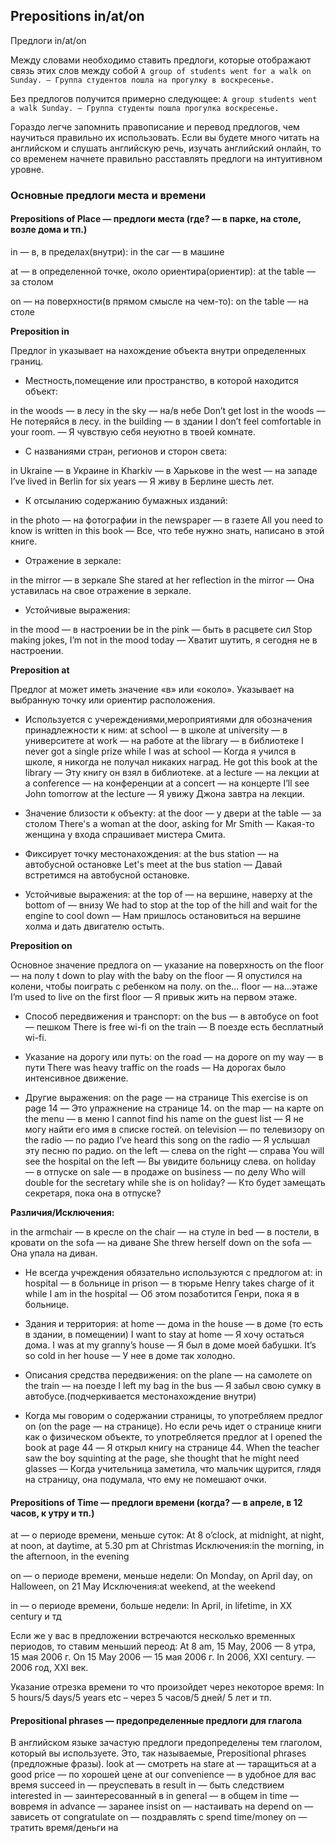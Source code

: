 ## Prepositions in/at/on

Предлоги  in/at/on


Между словами необходимо ставить предлоги, которые отображают связь этих слов между собой
`A group of students went for a walk on Sunday. — Группа студентов пошла на прогулку в воскресенье.`

Без предлогов получится примерно следующее:
`A group students went a walk Sunday. — Группа студенты пошла прогулка воскресенье.`

Гораздо легче запомнить правописание и перевод предлогов, чем научиться правильно их использовать.
Если вы будете много читать на английском и слушать английскую речь, изучать английский онлайн,
то со временем начнете правильно расставлять предлоги на интуитивном уровне.

### Основные предлоги места и времени

#### Prepositions of Place — предлоги места (где? — в парке, на столе, возле дома и тп.)

in — в, в пределах(внутри): in the car — в машине

at — в определенной точке, около ориентира(ориентир): at the table — за столом

on — на поверхности(в прямом смысле на чем-то): on the table — на столе

**Preposition in**

Предлог in указывает на нахождение объекта внутри определенных границ.

- Местность,помещение или пространство, в которой находится объект:

in the woods — в лесу
in the sky — на/в небе
Don’t get lost in the woods — Не потеряйся в лесу.
in the building — в здании
I don’t feel comfortable in your room. — Я чувствую себя неуютно в твоей комнате.

- С названиями стран, регионов и сторон света:

in Ukraine — в Украине
in Kharkiv — в Харькове
in the west — на западе
I’ve lived in Berlin for six years — Я живу в Берлине шесть лет.

- К отсыланию содержанию бумажных изданий:

in the photo — на фотографии
in the newspaper — в газете
All you need to know is written in this book — Все, что тебе нужно знать, написано в этой книге.

- Отражение в зеркале:

in the mirror — в зеркале
She stared at her reflection in the mirror — Она уставилась на свое отражение в зеркале.

- Устойчивые выражения:

in the mood — в настроении
be in the pink — быть в расцвете сил
Stop making jokes, I’m not in the mood today — Хватит шутить, я сегодня не в настроении.


**Preposition at**

Предлог at может иметь значение «в» или «около». Указывает на выбранную точку или ориентир расположения.
- Используется с учереждениями,мероприятиями для обозначения принадлежности к ним:
at school — в школе
at university — в университете
at work — на работе
at the library — в библиотеке
I never got a single prize while I was at school — Когда я учился в школе, я никогда не получал никаких наград.
He got this book at the library — Эту книгу он взял в библиотеке.
at a lecture — на лекции
at a conference — на конференции
at a concert — на концерте
I’ll see John tomorrow at the lecture — Я увижу Джона завтра на лекции.

- Значение близости к объекту:
at the door — у двери
at the table — за столом
There's a woman at the door, asking for Mr Smith — Какая-то женщина у входа спрашивает мистера Смита.

- Фиксирует точку местонахождения:
at the bus station — на автобусной остановке
Let's meet at the bus station — Давай встретимся на автобусной остановке.

- Устойчивые выражения:
at the top of — на вершине, наверху
at the bottom of — внизу
We had to stop at the top of the hill and wait for the engine to cool down — Нам пришлось остановиться на вершине холма и дать двигателю остыть.


**Preposition on**

Основное значение предлога on — указание на поверхность
on the floor — на полу
t down to play with the baby on the floor — Я опустился на колени, чтобы поиграть с ребенком на полу.
on the… floor — на…этаже
I’m used to live on the first floor — Я привык жить на первом этаже.

- Способ передвижения и транспорт:
on the bus — в автобусе
on foot — пешком
There is free wi-fi on the train — В поезде есть бесплатный wi-fi.

- Указание на дорогу или путь:
on the road — на дороге
on my way — в пути
There was heavy traffic on the roads — На дорогах было интенсивное движение.

- Другие выражения:
on the page — на странице
This exercise is on page 14 — Это упражнение на странице 14.
on the map — на карте
on the menu — в меню
I cannot find his name on the guest list — Я не могу найти его имя в списке гостей.
on television — по телевизору
on the radio — по радио
I’ve heard this song on the radio — Я услышал эту песню по радио.
on the left — слева
on the right — справа
You will see the hospital on the left — Вы увидите больницу слева.
on holiday — в отпуске
on sale — в продаже
on business — по делу
Who will double for the secretary while she is on holiday? — Кто будет замещать секретаря, пока она в отпуске?


**Различия/Исключения:**

in the armchair — в кресле
on the chair — на стуле
in bed — в постели, в кровати
on the sofa — на диване
She threw herself down on the sofa — Она упала на диван.

- Не всегда учреждения обязательно используются с предлогом at:
in hospital — в больнице
in prison — в тюрьме
Henry takes charge of it while I am in the hospital — Об этом позаботится Генри, пока я в больнице.

- Здания и территория:
at home — дома
in the house — в доме (то есть в здании, в помещении)
I want to stay at home — Я хочу остаться дома.
I was at my granny’s house — Я был в доме моей бабушки.
It’s so cold in her house — У нее в доме так холодно.

- Описания средства передвижения:
on the plane — на самолете
on the train — на поезде
I left my bag in the bus — Я забыл свою сумку в автобусе.(подчеркивается местонахождение внутри)


- Когда мы говорим о содержании страницы, то употребляем предлог on (on the page — на странице).
Но если речь идет о странице книги как о физическом объекте, то употребляется предлог at
I opened the book at page 44 — Я открыл книгу на странице 44.
When the teacher saw the boy squinting at the page, she thought that he might need glasses —
Когда учительница заметила, что мальчик щурится, глядя на страницу, она подумала, что ему не помешают очки.


#### Prepositions of Time — предлоги времени (когда? — в апреле, в 12 часов, к утру и тп.)

at — о периоде времени, меньше суток: At 8 o’clock, at midnight, at night, at noon, at daytime, at 5.30 pm at Christmas
Исключения:in the morning, in the afternoon, in the evening

on — о периоде времени, меньше недели: On Monday, on April day, on Halloween, on 21 May
Исключения:at weekend, at the weekend

in — о периоде времени, больше недели: In April, in lifetime, in XX century и тд

Если же у вас в предложении встречаются несколько временных периодов, то ставим меньший переод:
At 8 am, 15 May, 2006 — 8 утра, 15 мая 2006 г.
On 15 May 2006 — 15 мая 2006 г.
In 2006, XXI century. — 2006 год, XXI век.

Указание отрезка времени то что произойдет через некоторое время:
In 5 hours/5 days/5 years etc – через 5 часов/5 дней/ 5 лет и тп.


#### Prepositional phrases — предопределенные предлоги для глагола

В английском языке зачастую предлоги предопределены тем глаголом, который вы используете.
Это, так называемые, Prepositional phrases (предложные фразы).
look at — смотреть на
stare at — таращиться
at a good price — по хорошей цене
at our convenience — в удобное для вас время
succeed in — преуспевать в
result in — быть следствием
interested in — заинтересованный в
in general — в общем
in time — вовремя
in advance — заранее
insist on — настаивать на
depend on — зависеть от
congratulate on — поздравлять с
spend time/money on — тратить время/деньги на


